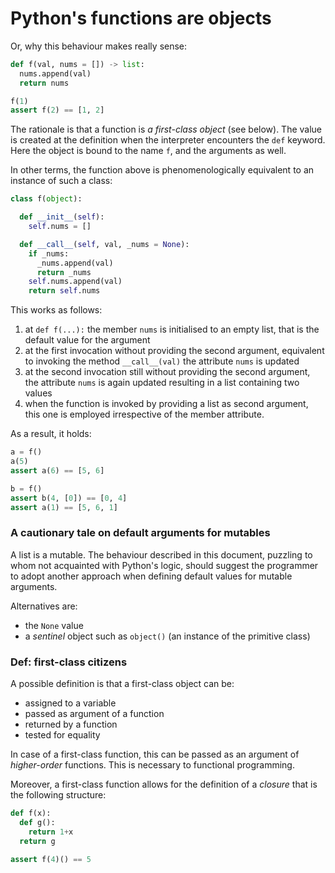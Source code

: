 # Python's functions are objects
Or, why this behaviour makes really sense:

```python
def f(val, nums = []) -> list:
  nums.append(val)
  return nums

f(1)
assert f(2) == [1, 2]
```

The rationale is that a function is _a first-class object_ (see below). The value is created at the definition when the interpreter encounters the `def` keyword. Here the object is bound to the name `f`, and the arguments as well.

In other terms, the function above is phenomenologically equivalent to an instance of such a class:

```python
class f(object):

  def __init__(self):
    self.nums = []

  def __call__(self, val, _nums = None):
    if _nums:
      _nums.append(val)
      return _nums
    self.nums.append(val)
    return self.nums
```

This works as follows:
1. at `def f(...):` the member `nums` is initialised to an empty list, that is the default value for the argument
2. at the first invocation without providing the second argument, equivalent to invoking the method `__call__(val)` the attribute `nums` is updated
3. at the second invocation still without providing the second argument, the attribute `nums` is again updated resulting in a list containing two values
4. when the function is invoked by providing a list as second argument, this one is employed irrespective of the member attribute.

As a result, it holds:

```python
a = f()
a(5)
assert a(6) == [5, 6]

b = f()
assert b(4, [0]) == [0, 4]
assert a(1) == [5, 6, 1]
```

### A cautionary tale on default arguments for mutables
A list is a mutable. The behaviour described in this document, puzzling to whom not acquainted with Python's logic, should suggest the programmer to adopt another approach when defining default values for mutable arguments.

Alternatives are:
- the `None` value
- a _sentinel_ object such as `object()` (an instance of the primitive class) 

### Def: first-class citizens
A possible definition is that a first-class object can be:
- assigned to a variable
- passed as argument of a function
- returned by a function
- tested for equality

In case of a first-class function, this can be passed as an argument of _higher-order_ functions. This is necessary to functional programming.

Moreover, a first-class function allows for the definition of a _closure_ that is the following structure:

```python
def f(x):
  def g():
    return 1+x
  return g

assert f(4)() == 5
```
